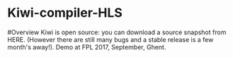 # Kiwi-compiler-HLS

#Overview
Kiwi is open source: you can download a source snapshot from HERE. (However there are still many bugs and a stable release is a few month's away!). Demo at FPL 2017, September, Ghent.
